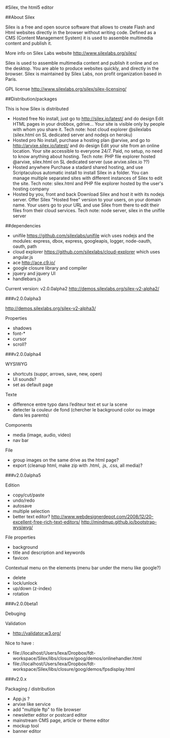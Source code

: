 #Silex, the html5 editor

##About Silex

Silex is a free and open source software that allows to create Flash and Html websites directly in the browser without writing code. Defined as a CMS (Content Management System) it is used to assemble multimedia content and publish it.

More info on Silex Labs website
http://www.silexlabs.org/silex/

Silex is used to assemble multimedia content and publish it online and on the desktop. You are able to produce websites quickly, and directly in the browser. Silex is maintained by Silex Labs, non profit organization based in Paris.

GPL license 
http://www.silexlabs.org/silex/silex-licensing/

##Distribution/packages

This is how Silex is distributed

* Hosted free
  No install, just go to http://silex.io/latest/ and do design
  Edit HTML pages in your drobbox, gdrive...  Your site is visible only by people with whom you share it. 
  Tech note: host cloud explorer @silexlabs (silex.html on SL dedicated server and nodejs on heroku)
* Hosted pro
  No install, purchase a hosting plan @arvixe, and go to http://arvixe.silex.io/latest/ and do design
  Edit your site from an online location. Your site accessible to everyone 24/7. 
  Paid, no setup, no need to know anything about hosting.
  Tech note: PHP file explorer hosted @arvixe, silex.html on SL dedicated server (use arvixe.silex.io ??)
* Hosted anywhere
  Purchase a stadard shared hosting, and use Scriptaculous automatic install to install Silex in a folder.
  You can manage multiple separated sites with different instances of Silex to edit the site. 
  Tech note: silex.html and PHP file explorer hosted by the user's hosting company
* Hosted by you, front and back
  Download Silex and host it with its nodejs server.
  Offer Silex "Hosted free" version to your users, on your domain name. 
  Your users go to your URL and use Silex from there to edit their files from their cloud services.
  Tech note: node server, silex in the unifile server

##dependencies

* unifile https://github.com/silexlabs/unifile 
  wich uses nodejs and the modules: express, dbox, express, googleapis, logger, node-oauth, oauth, path
* cloud explorer https://github.com/silexlabs/cloud-explorer 
  which uses angular.js
* ace http://ace.c9.io/
* google closure library and compiler
* jquery and jquery UI
* handlebars.js

Current version: v2.0.0alpha2
http://demos.silexlabs.org/silex-v2-alpha2/

###v2.0.0alpha3

http://demos.silexlabs.org/silex-v2-alpha3/

Properties 

* shadows
* font-*
* cursor
* scroll?


###v2.0.0alpha4

WYSIWYG

* shortcuts (suppr, arrows, save, new, open)
* UI sounds? 
* set as default page

Texte

* difference entre typo dans l’editeur text et sur la scene
* detecter la couleur de fond (chercher le background color ou image dans les parents)

Components

* media (image, audio, video)
* nav bar

File

* group images on the same drive as the html page? 
* export (cleanup html, make zip with .html, .js, .css, all media)?

###v2.0.0alpha5

Edition 

* copy/cut/paste
* undo/redo
* autosave
* multiple selection
* better text editor? 
  http://www.webdesignerdepot.com/2008/12/20-excellent-free-rich-text-editors/
  http://mindmup.github.io/bootstrap-wysiwyg/

File properties 

* background 
* title and description and keywords 
* favicon

Contextual menu on the elements (menu bar under the menu like google?)

* delete
* lock/unlock
* up/down (z-index)
* rotation

###v2.0.0beta1

Debuging

Validation

* http://validator.w3.org/

Nice to have :

* file://localhost/Users/lexa/Dropbox/fdt-workspace/Silex/libs/closure/goog/demos/onlinehandler.html
* file://localhost/Users/lexa/Dropbox/fdt-workspace/Silex/libs/closure/goog/demos/fpsdisplay.html

###v2.0.x

Packaging / distribution

* App.js ?
* arvixe like service
* add "multiple ftp" to file browser
* newsletter editor or postcard editor
* mainstream CMS page, article or theme editor
* mockup tool
* banner editor

